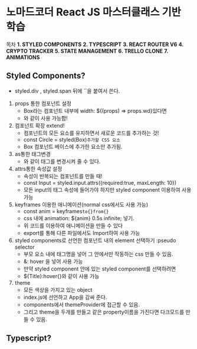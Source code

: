 # 노마드코더 React JS 마스터클래스 기반 학습

목차
**1. STYLED COMPONENTS**
**2. TYPESCRIPT**
**3. REACT ROUTER V6**
**4. CRYPTO TRACKER**
**5. STATE MANAGEMENT**
**6. TRELLO CLONE**
**7. ANIMATIONS**

## Styled Components?

- styled.div , styled.span 뒤에 ``을 붙여서 쓴다.

1. props 통한 컴포넌트 설정
   - Box라는 컴포넌트 내부에 width: ${(props) => props.wd}있다면
   - <Box wd = "14px"/>와 같이 사용 가능함!
2. 컴포넌트 확장 extend!
   - 컴포넌트의 모든 요소를 유지하면서 새로운 코드를 추가하는 것!
   - const Circle = styled(Box)`추가할 CSS 요소`
   - Box 컴포넌트 베이스에 추가한 요소만 추가됨.
3. as통한 태그변경
   - <Btn as = "a">와 같이 태그를 변경시켜 줄 수 있다.
4. attrs통한 속성값 설정
   - 속성이 반복되는 컴포넌트를 만들 때!
   - const Input = styled.input.attrs({required:true, maxLength: 10})
   - 모든 input의 태그 속성에 들어가야 하지만 styled component 이용하여 사용 가능
5. keyframes 이용한 애니메이션(normal css에서도 사용 가능)
   - const anim = keyframes`to{}from{}`
   - css 내에 animation: ${anim} 0.5s infinite; 넣기.
   - 위 코드를 이용하여 애니메이션을 만들 수 있다
   - export를 통해 다른 파일에서도 Import하여 사용 가능
6. styled components로 선언한 컴포넌트 내의 element 선택하기 :pseudo selector
   - 부모 요소 내에 태그명을 넣어 그 안에서만 작동하는 css 만들 수 있음.
   - &: hover 을 넣어 사용 가능
   - 만약 styled component 안에 있는 styled component를 선택하려면
   - ${Title}:hover{}와 같이 사용 가능
7. theme
   - 모든 색상을 가지고 있는 object
   - index.js에 선언하고 App을 감싸 준다.
   - components에서 themeProvider에 접근할 수 있음.
   - 그리고 theme을 두개를 만들고 같은 property이름을 가진다면 다크모드를 만들 수 있음.

## Typescript?
